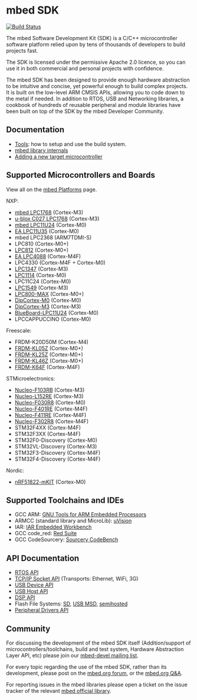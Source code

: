 mbed SDK
========

[![Build Status](https://travis-ci.org/mbedmicro/mbed.png)](https://travis-ci.org/mbedmicro/mbed/builds)

The mbed Software Development Kit (SDK) is a C/C++ microcontroller software platform relied upon by tens of thousands of
developers to build projects fast.

The SDK is licensed under the permissive Apache 2.0 licence, so you can use it in both commercial and personal projects
with confidence.

The mbed SDK has been designed to provide enough hardware abstraction to be intuitive and concise, yet powerful enough
to build complex projects. It is built on the low-level ARM CMSIS APIs, allowing you to code down to the metal if needed.
In addition to RTOS, USB and Networking libraries, a cookbook of hundreds of reusable peripheral and module libraries
have been built on top of the SDK by the mbed Developer Community.

Documentation
-------------
* [Tools](http://mbed.org/handbook/mbed-tools): how to setup and use the build system.
* [mbed library internals](http://mbed.org/handbook/mbed-library-internals)
* [Adding a new target microcontroller](http://mbed.org/handbook/mbed-SDK-porting)

Supported Microcontrollers and Boards
-------------------------------------
View all on the [mbed Platforms](https://mbed.org/platforms/) page.

NXP:
* [mbed LPC1768](http://mbed.org/platforms/mbed-LPC1768/) (Cortex-M3)
* [u-blox C027 LPC1768](http://mbed.org/platforms/u-blox-C027/) (Cortex-M3)
* [mbed LPC11U24](http://mbed.org/platforms/mbed-LPC11U24/) (Cortex-M0)
* [EA LPC11U35](http://mbed.org/platforms/EA-LPC11U35/) (Cortex-M0)
* mbed LPC2368 (ARM7TDMI-S)
* LPC810 (Cortex-M0+)
* [LPC812](http://mbed.org/platforms/NXP-LPC800-MAX/) (Cortex-M0+)
* [EA LPC4088](http://mbed.org/platforms/EA-LPC4088/) (Cortex-M4F)
* LPC4330 (Cortex-M4F + Cortex-M0)
* [LPC1347](http://mbed.org/platforms/DipCortex-M3/) (Cortex-M3)
* [LPC1114](http://mbed.org/platforms/LPC1114FN28/) (Cortex-M0)
* LPC11C24 (Cortex-M0)
* [LPC1549](https://mbed.org/platforms/LPCXpresso1549/) (Cortex-M3)
* [LPC800-MAX](https://mbed.org/platforms/NXP-LPC800-MAX/) (Cortex-M0+)
* [DipCortex-M0](https://mbed.org/platforms/DipCortex-M0/) (Cortex-M0)
* [DipCortex-M3](https://mbed.org/platforms/DipCortex-M3/) (Cortex-M3)
* [BlueBoard-LPC11U24](https://mbed.org/platforms/BlueBoard-LPC11U24/) (Cortex-M0)
* LPCCAPPUCCINO (Cortex-M0)

Freescale:
* FRDM-K20D50M (Cortex-M4)
* [FRDM-KL05Z](https://mbed.org/platforms/FRDM-KL05Z/) (Cortex-M0+)
* [FRDM-KL25Z](http://mbed.org/platforms/KL25Z/) (Cortex-M0+)
* [FRDM-KL46Z](https://mbed.org/platforms/FRDM-KL46Z/) (Cortex-M0+)
* [FRDM-K64F](https://mbed.org/platforms/FRDM-K64F/) (Cortex-M4F)

STMicroelectronics:
* [Nucleo-F103RB](https://mbed.org/platforms/ST-Nucleo-F103RB/) (Cortex-M3)
* [Nucleo-L152RE](https://mbed.org/platforms/ST-Nucleo-L152RE/) (Cortex-M3)
* [Nucleo-F030R8](https://mbed.org/platforms/ST-Nucleo-F030R8/) (Cortex-M0)
* [Nucleo-F401RE](https://mbed.org/platforms/ST-Nucleo-F401RE/) (Cortex-M4F)
* [Nucleo-F411RE](https://mbed.org/platforms/ST-Nucleo-F411RE/) (Cortex-M4F)
* [Nucleo-F302R8](https://mbed.org/platforms/ST-Nucleo-F302R8/) (Cortex-M4F)
* STM32F4XX (Cortex-M4F)
* STM32F3XX (Cortex-M4F)
* STM32F0-Discovery (Cortex-M0)
* STM32VL-Discovery (Cortex-M3)
* STM32F3-Discovery (Cortex-M4F)
* STM32F4-Discovery (Cortex-M4F)


Nordic:
* [nRF51822-mKIT](https://mbed.org/platforms/Nordic-nRF51822/) (Cortex-M0)

Supported Toolchains and IDEs
-----------------------------
* GCC ARM: [GNU Tools for ARM Embedded Processors](https://launchpad.net/gcc-arm-embedded/4.7/4.7-2012-q4-major)
* ARMCC (standard library and MicroLib): [uVision](http://www.keil.com/uvision/)
* IAR: [IAR Embedded Workbench](http://www.iar.com/en/Products/IAR-Embedded-Workbench/ARM/)
* GCC code_red: [Red Suite](http://www.code-red-tech.com/)
* GCC CodeSourcery: [Sourcery CodeBench](http://www.mentor.com/embedded-software/codesourcery)

API Documentation
-----------------
* [RTOS API](http://mbed.org/handbook/RTOS)
* [TCP/IP Socket API](http://mbed.org/handbook/Socket) (Transports: Ethernet, WiFi, 3G)
* [USB Device API](http://mbed.org/handbook/USBDevice)
* [USB Host API](http://mbed.org/handbook/USBHost)
* [DSP API](http://mbed.org/users/mbed_official/code/mbed-dsp/docs/tip/)
* Flash File Systems: [SD](http://mbed.org/handbook/SDFileSystem), [USB MSD](http://mbed.org/handbook/USBHostMSD), [semihosted](http://mbed.org/handbook/LocalFileSystem)
* [Peripheral Drivers API](http://mbed.org/handbook/Homepage)

Community
---------
For discussing the development of the mbed SDK itself (Addition/support of microcontrollers/toolchains, build and test system, Hardware Abstraction Layer API, etc) please join our [mbed-devel mailing list](https://groups.google.com/forum/?fromgroups#!forum/mbed-devel).

For every topic regarding the use of the mbed SDK, rather than its development, please post on the [mbed.org forum](http://mbed.org/forum/), or the [mbed.org Q&A](http://mbed.org/questions/).

For reporting issues in the mbed libraries please open a ticket on the issue tracker of the relevant [mbed official library](http://mbed.org/users/mbed_official/code/).
